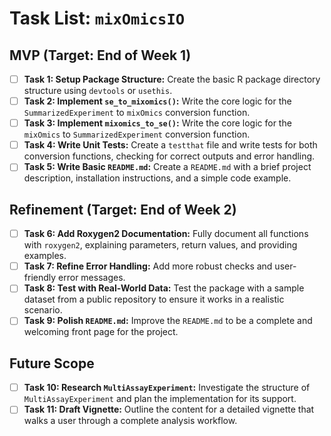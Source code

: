 # Task List: `mixOmicsIO`

## MVP (Target: End of Week 1)

- [ ] **Task 1: Setup Package Structure:** Create the basic R package directory structure using `devtools` or `usethis`.
- [ ] **Task 2: Implement `se_to_mixomics()`:** Write the core logic for the `SummarizedExperiment` to `mixOmics` conversion function.
- [ ] **Task 3: Implement `mixomics_to_se()`:** Write the core logic for the `mixOmics` to `SummarizedExperiment` conversion function.
- [ ] **Task 4: Write Unit Tests:** Create a `testthat` file and write tests for both conversion functions, checking for correct outputs and error handling.
- [ ] **Task 5: Write Basic `README.md`:** Create a `README.md` with a brief project description, installation instructions, and a simple code example.

## Refinement (Target: End of Week 2)

- [ ] **Task 6: Add Roxygen2 Documentation:** Fully document all functions with `roxygen2`, explaining parameters, return values, and providing examples.
- [ ] **Task 7: Refine Error Handling:** Add more robust checks and user-friendly error messages.
- [ ] **Task 8: Test with Real-World Data:** Test the package with a sample dataset from a public repository to ensure it works in a realistic scenario.
- [ ] **Task 9: Polish `README.md`:** Improve the `README.md` to be a complete and welcoming front page for the project.

## Future Scope

- [ ] **Task 10: Research `MultiAssayExperiment`:** Investigate the structure of `MultiAssayExperiment` and plan the implementation for its support.
- [ ] **Task 11: Draft Vignette:** Outline the content for a detailed vignette that walks a user through a complete analysis workflow.
